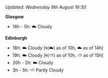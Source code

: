 *Updated: Wednesday 9th August 16:30*

**Glasgow**

* 18h - 5h: :cloud: Cloudy

**Edinburgh**

* 18h: :cloud: Cloudy [:cyclone:(:cloud:) as of 10h, :cloud: as of 14h]
* 19h: :cloud: Cloudy [:cyclone:(:partly_sunny:) as of 10h, :partly_sunny: as of 15h]
* 20h - 2h: :cloud: Cloudy
* 3h - 5h: :partly_sunny: Partly Cloudy
